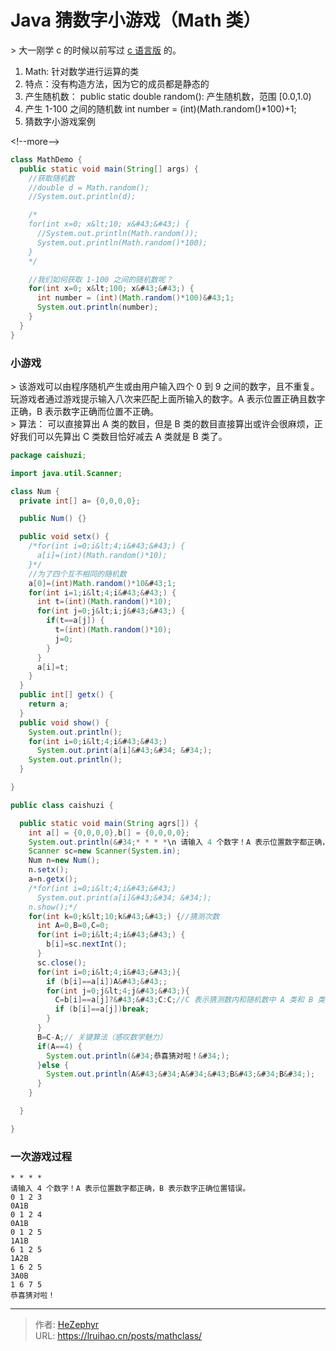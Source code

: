 # Java 猜数字小游戏（Math 类）


&gt; 大一刚学 c 的时候以前写过 [c 语言版](https://github.com/Lruihao/Grocery/tree/master/C%26C%2B%2B) 的。

1. Math: 针对数学进行运算的类
2. 特点：没有构造方法，因为它的成员都是静态的
3. 产生随机数：
   public static double random(): 产生随机数，范围 [0.0,1.0)
4. 产生 1-100 之间的随机数
   int number = (int)(Math.random()\*100)&#43;1;
5. 猜数字小游戏案例

&lt;!--more--&gt;

```java
class MathDemo {
  public static void main(String[] args) {
    //获取随机数
    //double d = Math.random();
    //System.out.println(d);

    /*
    for(int x=0; x&lt;10; x&#43;&#43;) {
      //System.out.println(Math.random());
      System.out.println(Math.random()*100);
    }
    */

    //我们如何获取 1-100 之间的随机数呢？
    for(int x=0; x&lt;100; x&#43;&#43;) {
      int number = (int)(Math.random()*100)&#43;1;
      System.out.println(number);
    }
  }
}
```

### 小游戏

&gt; 该游戏可以由程序随机产生或由用户输入四个 0 到 9 之间的数字，且不重复。玩游戏者通过游戏提示输入八次来匹配上面所输入的数字。A 表示位置正确且数字正确，B 表示数字正确而位置不正确。  
&gt; 算法： 可以直接算出 A 类的数目，但是 B 类的数目直接算出或许会很麻烦，正好我们可以先算出 C 类数目恰好减去 A 类就是 B 类了。

```java
package caishuzi;

import java.util.Scanner;

class Num {
  private int[] a= {0,0,0,0};

  public Num() {}

  public void setx() {
    /*for(int i=0;i&lt;4;i&#43;&#43;) {
      a[i]=(int)(Math.random()*10);
    }*/
    //为了四个互不相同的随机数
    a[0]=(int)Math.random()*10&#43;1;
    for(int i=1;i&lt;4;i&#43;&#43;) {
      int t=(int)(Math.random()*10);
      for(int j=0;j&lt;i;j&#43;&#43;) {
        if(t==a[j]) {
          t=(int)(Math.random()*10);
          j=0;
        }
      }
      a[i]=t;
    }
  }
  public int[] getx() {
    return a;
  }
  public void show() {
    System.out.println();
    for(int i=0;i&lt;4;i&#43;&#43;)
      System.out.print(a[i]&#43;&#34; &#34;);
    System.out.println();
  }

}

public class caishuzi {

  public static void main(String agrs[]) {
    int a[] = {0,0,0,0},b[] = {0,0,0,0};
    System.out.println(&#34;* * * *\n 请输入 4 个数字！A 表示位置数字都正确，B 表示数字正确位置错误。&#34;);
    Scanner sc=new Scanner(System.in);
    Num n=new Num();
    n.setx();
    a=n.getx();
    /*for(int i=0;i&lt;4;i&#43;&#43;)
      System.out.print(a[i]&#43;&#34; &#34;);
    n.show();*/
    for(int k=0;k&lt;10;k&#43;&#43;) {//猜测次数
      int A=0,B=0,C=0;
      for(int i=0;i&lt;4;i&#43;&#43;) {
        b[i]=sc.nextInt();
      }
      sc.close();
      for(int i=0;i&lt;4;i&#43;&#43;){
        if (b[i]==a[i])A&#43;&#43;;
        for(int j=0;j&lt;4;j&#43;&#43;){
          C=b[i]==a[j]?&#43;&#43;C:C;//C 表示猜测数内和随机数中 A 类和 B 类数的数目
          if (b[i]==a[j])break;
        }
      }
      B=C-A;// 关键算法（感叹数学魅力）
      if(A==4) {
        System.out.println(&#34;恭喜猜对啦！&#34;);
      }else {
        System.out.println(A&#43;&#34;A&#34;&#43;B&#43;&#34;B&#34;);
      }
    }

  }

}
```

### 一次游戏过程

```plain
* * * *
请输入 4 个数字！A 表示位置数字都正确，B 表示数字正确位置错误。
0 1 2 3
0A1B
0 1 2 4
0A1B
0 1 2 5
1A1B
6 1 2 5
1A2B
1 6 2 5
3A0B
1 6 7 5
恭喜猜对啦！
```


---

> 作者: [HeZephyr](https://github.com/HeZephyr)  
> URL: https://lruihao.cn/posts/mathclass/  

